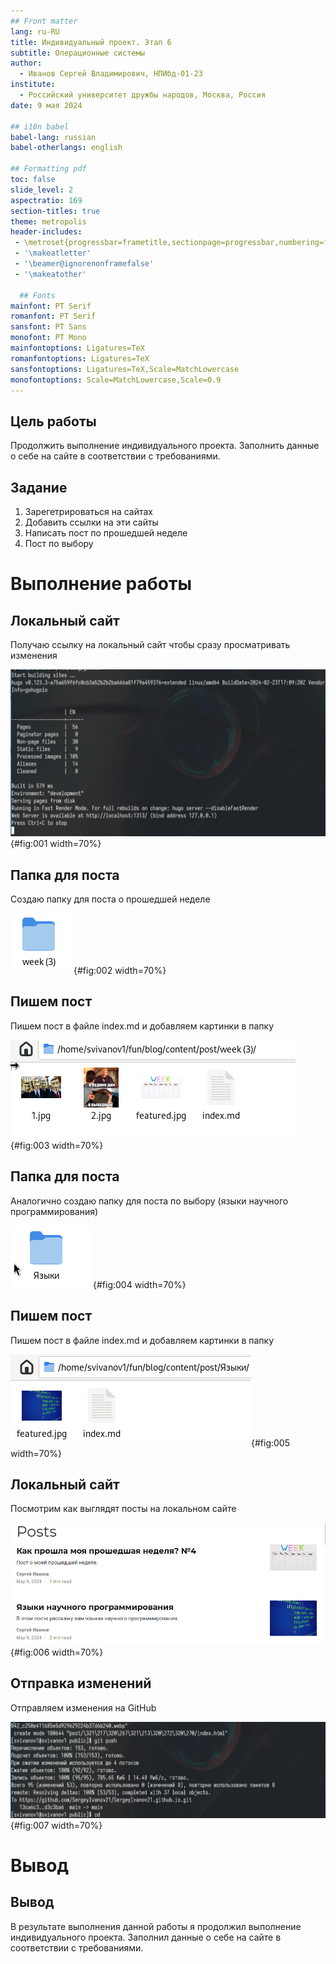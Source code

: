 ```yaml
---
## Front matter
lang: ru-RU
title: Индивидуальный проект. Этап 6
subtitle: Операционные системы
author:
  - Иванов Сергей Владимирович, НПИбд-01-23
institute:
  - Российский университет дружбы народов, Москва, Россия
date: 9 мая 2024

## i18n babel
babel-lang: russian
babel-otherlangs: english

## Formatting pdf
toc: false
slide_level: 2
aspectratio: 169
section-titles: true
theme: metropolis
header-includes:
 - \metroset{progressbar=frametitle,sectionpage=progressbar,numbering=fraction}
 - '\makeatletter'
 - '\beamer@ignorenonframefalse'
 - '\makeatother'

  ## Fonts
mainfont: PT Serif
romanfont: PT Serif
sansfont: PT Sans
monofont: PT Mono
mainfontoptions: Ligatures=TeX
romanfontoptions: Ligatures=TeX
sansfontoptions: Ligatures=TeX,Scale=MatchLowercase
monofontoptions: Scale=MatchLowercase,Scale=0.9
---
```


## Цель работы

Продолжить выполнение индивидуального проекта. Заполнить данные о себе на сайте в соответствии с требованиями.

## Задание

1. Зарегетрироваться на сайтах
2. Добавить ссылки на эти сайты
3. Написать пост по прошедшей неделе
4. Пост по выбору

# Выполнение работы

## Локальный сайт

Получаю ссылку на локальный сайт чтобы сразу просматривать изменения

![Локальный сайт](image/1.png){#fig:001 width=70%}

## Папка для поста

Создаю папку для поста о прошедшей неделе 

![Папка для поста](image/2.png){#fig:002 width=70%}

## Пишем пост

Пишем пост в файле index.md и добавляем картинки в папку 

![Пишем пост](image/3.png){#fig:003 width=70%}

## Папка для поста

Аналогично создаю папку для поста по выбору (языки научного программирования) 

![Папка для поста](image/4.png){#fig:004 width=70%}

## Пишем пост

Пишем пост в файле index.md и добавляем картинки в папку

![Пишем пост](image/5.png){#fig:005 width=70%}

## Локальный сайт

Посмотрим как выглядят посты на локальном сайте 

![Локальный сайт](image/6.png){#fig:006 width=70%}

## Отправка изменений

Отправляем изменения на GitHub 

![Отправка изменений](image/7.png){#fig:007 width=70%}

# Вывод

## Вывод 

В результате выполнения данной работы я продолжил выполнение индивидуального проекта. Заполнил данные о себе на сайте в соответствии с требованиями.











